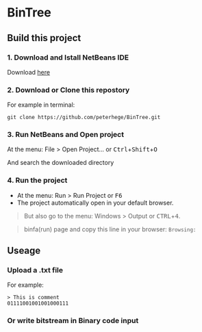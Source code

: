 # BinTree

## Build this project
### 1. Download and Istall NetBeans IDE
Download [here](https://netbeans.org/)
### 2. Download or Clone this repostory
For example in terminal:

`git clone https://github.com/peterhege/BinTree.git`
### 3. Run NetBeans and Open project
At the menu: File > Open Project... or <kbd>Ctrl</kbd>+<kbd>Shift</kbd>+<kbd>O</kbd>

And search the downloaded directory
### 4. Run the project
- At the menu: Run > Run Project or <kbd>F6</kbd>
- The project automatically open in your default browser.
> But also go to the menu: Windows > Output or <kbd>CTRL</kbd>+<kbd>4</kbd>.

> binfa(run) page and copy this line in your browser: `Browsing:`

## Useage
### Upload a .txt file
For example:
```
> This is comment
01111001001001000111
```
### Or write bitstream in Binary code input
